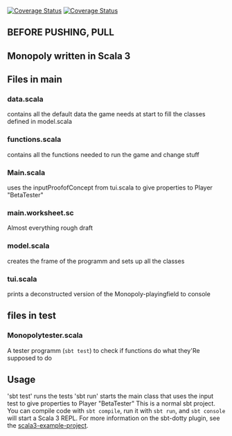 [![Coverage Status](https://coveralls.io/repos/github/jasemper/Monopoly/badge.svg?branch=master)](https://coveralls.io/github/jasemper/Monopoly?branch=master)
[![Coverage Status](https://coveralls.io/repos/github/jasemper/Monopoly/badge.svg?branch=master)](https://coveralls.io/github/jasemper/Monopoly?branch=master)

## BEFORE PUSHING, PULL
## Monopoly written in Scala 3

## Files in main

### data.scala
contains all the default data the game needs at start to fill the classes defined in model.scala
### functions.scala
contains all the functions needed to run the game and change stuff
### Main.scala
uses the inputProofofConcept from tui.scala to give properties to Player "BetaTester"
### main.worksheet.sc
Almost everything rough draft
### model.scala
creates the frame of the programm and sets up all the classes
### tui.scala
prints a deconstructed version of the Monopoly-playingfield to console

## files in test

### Monopolytester.scala
A tester programm (`sbt test`) to check if functions do what they'Re supposed to do


## Usage
'sbt test' runs the tests
'sbt run' starts the main class that uses the input test to give properties to Player "BetaTester"
This is a normal sbt project. You can compile code with `sbt compile`, run it with `sbt run`, and `sbt console` will start a Scala 3 REPL.
For more information on the sbt-dotty plugin, see the
[scala3-example-project](https://github.com/scala/scala3-example-project/blob/main/README.md).

